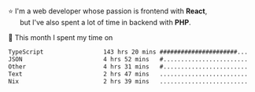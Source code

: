 ⭐ I'm a web developer whose passion is frontend with <b>React</b>,<br/>
&nbsp; &nbsp; &nbsp; but I've also spent a lot of time in backend with <b>PHP</b>.

📅 This month I spent my time on

<!--START_SECTION:waka-->

```txt
TypeScript                 143 hrs 20 mins ######################...   87.05 %
JSON                       4 hrs 52 mins   #........................   02.96 %
Other                      4 hrs 31 mins   #........................   02.74 %
Text                       2 hrs 47 mins   .........................   01.69 %
Nix                        2 hrs 39 mins   .........................   01.62 %
```

<!--END_SECTION:waka-->
